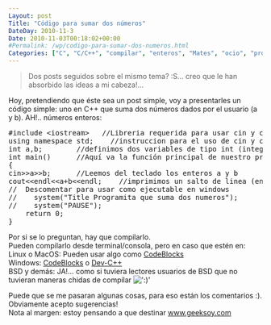 ```yaml
---
Layout: post
Title: "Código para sumar dos números"
DateDay: 2010-11-3
Date: 2010-11-03T00:18:02+00:00
#Permalink: /wp/codigo-para-sumar-dos-numeros.html
Categories: ["C", "C/C++", "compilar", "enteros", "Mates", "ocio", "programa", "Programación", "sencillo", "simple", "sumar", "variables"]
---
```


<blockquote><p>Dos posts seguidos sobre el mismo tema? :S&#8230; creo que le han absorbido las ideas a mi cabeza!&#8230; </p></blockquote>
<p>Hoy, pretendiendo que éste sea un post simple, voy a presentarles un código simple: uno en C++ que suma dos números dados por el usuario (a y b). AH!.. números enteros:</p>
<pre class="brush: cpp; title: ;">
#include &lt;iostream&gt;	//Libreria requerida para usar cin y cout
using namespace std;	//instruccion para el uso de cin y cout
int a,b;		//definimos dos variables de tipo int (integer=entero)
int main()		//Aquí va la función principal de nuestro programa
{
cin&gt;&gt;a&gt;&gt;b;		//Leemos del teclado los enteros a y b
cout&lt;&lt;endl&lt;&lt;a+b&lt;&lt;endl;	//imprimimos un salto de linea (endl), la suma de a+b y luego otro salto de línea
//	Descomentar para usar como ejecutable en windows
//    system(&quot;Title Programita que suma dos numeros&quot;);
//    system(&quot;PAUSE&quot;);
    return 0;
}
</pre>
<p>Por si se lo preguntan, hay que compilarlo.<br />
Pueden compilarlo desde terminal/consola, pero en caso que estén en:<br />
Linux o MacOS: Pueden usar algo como <a href="http://www.codeblocks.org">CodeBlocks</a><br />
Windows: <a href="http://www.codeblocks.org">CodeBlocks</a> o <a href="http://www.bloodshed.net/dev/devcpp.html">Dev-C++</a><br />
BSD y demás: JA!&#8230; como si tuviera lectores usuarios de BSD que no tuvieran maneras chidas de compilar <img src=&#39;http://blog.mautematico.com/wp-content/plugins/smilies-themer/kopete/smile.png&#39; alt=&#39;:)&#39; class=&#39;wp-smiley&#39; /> </p>
<p>Puede que se me pasaran algunas cosas, para eso están los comentarios :). Obviamente acepto sugerencias!<br />
Nota al margen: estoy pensando a que destinar <a href="http://www.geeksoy.com/">www.geeksoy.com </a></p>
